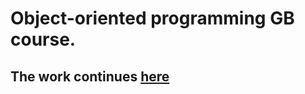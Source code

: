 # Object-oriented programming GB course.

## The work continues [here](https://github.com/ZhenyaGro/GBJavaOOPFork/tree/ZhenyaGro)
